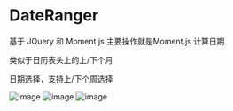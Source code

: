 # DateRanger
基于 JQuery 和 Moment.js
主要操作就是Moment.js 计算日期

类似于日历表头上的上/下个月

日期选择，支持上/下个周选择

![image](https://github.com/DaLiangLee/DateRanger/master/images/Snipaste_2019-12-18_23-09-06.png)
![image](https://github.com/DaLiangLee/DateRanger/master/images/Snipaste_2019-12-18_23-09-18.png)
![image](https://github.com/DaLiangLee/DateRanger/master/images/Snipaste_2019-12-18_23-09-23.png)

